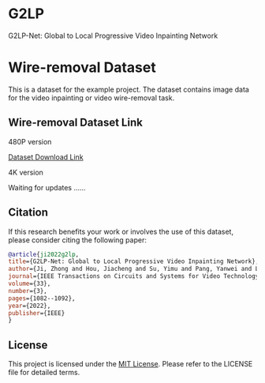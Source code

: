 # G2LP
G2LP-Net: Global to Local Progressive Video Inpainting Network
# Wire-removal Dataset

This is a dataset for the example project. The dataset contains image data for the video inpainting or video wire-removal task.

## Wire-removal Dataset Link

480P version

[Dataset Download Link](https://pan.baidu.com/s/1aKNL7l1tr_WPkyrfxAXqxw?pwd=xc17)

4K version

Waiting for updates ......

## Citation


If this research benefits your work or involves the use of this dataset, please consider citing the following paper:
   ```bibtex
@article{ji2022g2lp,
title={G2LP-Net: Global to Local Progressive Video Inpainting Network},
author={Ji, Zhong and Hou, Jiacheng and Su, Yimu and Pang, Yanwei and Li, Xuelong},
journal={IEEE Transactions on Circuits and Systems for Video Technology},
volume={33},
number={3},
pages={1082--1092},
year={2022},
publisher={IEEE}
}
   ```
## License

This project is licensed under the [MIT License](LICENSE). Please refer to the LICENSE file for detailed terms.
